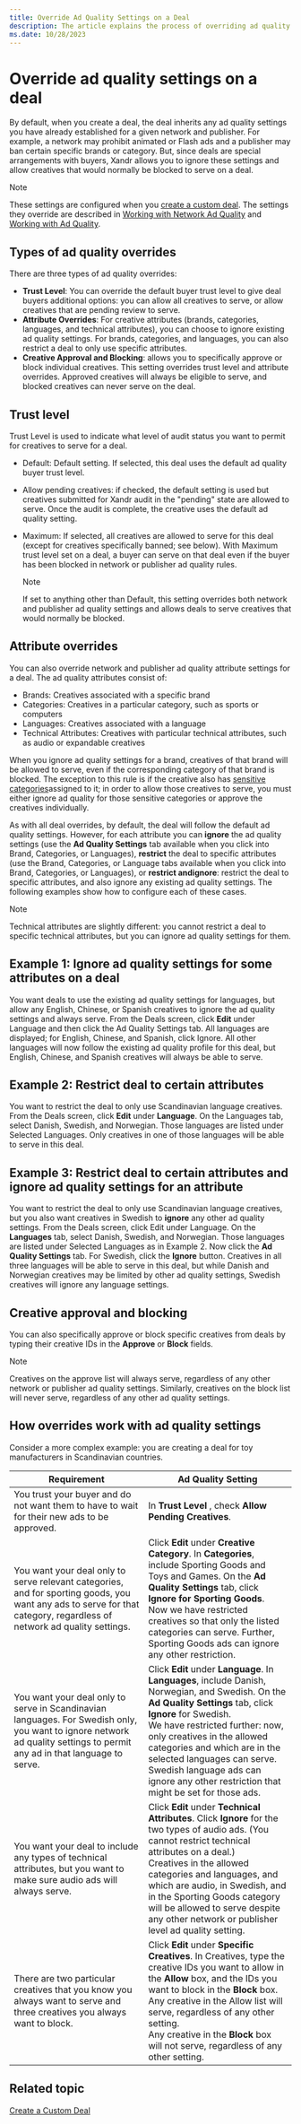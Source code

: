 ```yaml
---
title: Override Ad Quality Settings on a Deal
description: The article explains the process of overriding ad quality settings on a deal. It likely details how advertisers or publishers can adjust or customize the quality settings for ads within a specific deal.
ms.date: 10/28/2023
---
```


# Override ad quality settings on a deal

By default, when you create a deal, the deal inherits any ad quality settings you have already established for a given network and publisher.
For example, a network may prohibit animated or Flash ads and a publisher may ban certain specific brands or category. But, since deals are special arrangements with buyers, Xandr allows you to ignore these settings and allow creatives that would normally be blocked to serve on a deal.

> [!NOTE]
> These settings are configured when you [create a custom deal](create-a-custom-deal.md). The settings they override are described in [Working with Network Ad Quality](working-with-network-ad-quality.md) and [Working with Ad Quality](working-with-publisher-ad-quality.md).

## Types of ad quality overrides

There are three types of ad quality overrides:

- **Trust Level**: You can override the default buyer trust level to give deal buyers additional options: you can allow all creatives to serve, or allow creatives that are pending review to serve.
- **Attribute Overrides**: For creative attributes (brands, categories, languages, and technical attributes), you can choose to ignore existing ad quality settings. For brands, categories, and languages, you can also restrict a deal to only use specific attributes.
- **Creative Approval and Blocking**: allows you to specifically approve or block individual creatives. This setting overrides trust level and attribute overrides. Approved creatives will always be eligible to serve, and blocked creatives can never serve on the deal.

## Trust level

Trust Level is used to indicate what level of audit status you want to permit for creatives to serve for a deal.

- Default: Default setting. If selected, this deal uses the default ad quality buyer trust level.
- Allow pending creatives: if checked, the default setting is used but creatives submitted for Xandr audit in the "pending" state are allowed to serve. Once the audit is complete, the creative uses the default ad quality setting.
- Maximum: If selected, all creatives are allowed to serve for this deal (except for creatives specifically banned; see below). With Maximum trust level set on a deal, a buyer can serve on that deal even if the buyer has been blocked in network or publisher ad quality rules.

  > [!NOTE]
  > If set to anything other than Default, this setting overrides both network and publisher ad quality settings and allows deals to serve creatives that would normally be
  > blocked.

## Attribute overrides

You can also override network and publisher ad quality attribute settings for a deal. The ad quality attributes consist of:

- Brands: Creatives associated with a specific brand
- Categories: Creatives in a particular category, such as sports or computers
- Languages: Creatives associated with a language
- Technical Attributes: Creatives with particular technical attributes, such as audio or expandable creatives

When you ignore ad quality settings for a brand, creatives of that brand will be allowed to serve, even if the corresponding category of that brand is blocked. The
exception to this rule is if the creative also has [sensitive categories](self-auditing-creatives.md)assigned to it; in order to allow those creatives to
serve, you must either ignore ad quality for those sensitive categories or approve the creatives individually.

As with all deal overrides, by default, the deal will follow the default ad quality settings. However, for each attribute you can **ignore** the ad quality settings (use the **Ad Quality Settings** tab available when you click into Brand, Categories, or Languages), **restrict** the deal to specific attributes (use the Brand, Categories, or
Language tabs available when you click into Brand, Categories, or Languages), or **restrict andignore**: restrict the deal to specific attributes, and also ignore any
existing ad quality settings. The following examples show how to configure each of these cases.

> [!NOTE]
> Technical attributes are slightly different: you cannot restrict a deal to specific technical attributes, but you can ignore ad quality settings for them.

## Example 1: Ignore ad quality settings for some attributes on a deal

You want deals to use the existing ad quality settings for languages, but allow any English, Chinese, or Spanish creatives to ignore the ad quality settings and always serve. From the Deals screen, click **Edit** under Language and then click the Ad Quality Settings tab. All languages are displayed; for English, Chinese, and Spanish, click
Ignore. All other languages will now follow the existing ad quality profile for this deal, but English, Chinese, and Spanish creatives will always be able to serve.

## Example 2: Restrict deal to certain attributes

You want to restrict the deal to only use Scandinavian language creatives. From the Deals screen, click **Edit** under **Language**. On the Languages tab, select Danish, Swedish,
and Norwegian. Those languages are listed under Selected Languages. Only creatives in one of those languages will be able to serve in this deal.

## Example 3: Restrict deal to certain attributes and ignore ad quality settings for an attribute

You want to restrict the deal to only use Scandinavian language creatives, but you also want creatives in Swedish to **ignore** any other ad quality settings. From the Deals screen, click Edit under Language. On the **Languages** tab, select Danish, Swedish, and Norwegian. Those languages are listed under Selected Languages as in Example
2. Now click the **Ad Quality Settings** tab. For Swedish, click the **Ignore** button. Creatives in all three languages will be able to serve in this deal, but while Danish and Norwegian creatives may be limited by other ad quality settings, Swedish creatives will ignore any language settings.

## Creative approval and blocking

You can also specifically approve or block specific creatives from deals by typing their creative IDs in the **Approve** or **Block** fields.

> [!NOTE]
> Creatives on the approve list will always serve, regardless of any other network or publisher ad quality settings. Similarly, creatives on the block list will never
> serve, regardless of any other ad quality settings.

## How overrides work with ad quality settings

Consider a more complex example: you are creating a deal for toy manufacturers in Scandinavian countries.

| Requirement | Ad Quality Setting |
|---|---|
| You trust your buyer and do not want them to have to wait for their new ads to be approved. | In **Trust Level** , check **Allow Pending Creatives**. |
| You want your deal only to serve relevant categories, and for sporting goods, you want any ads to serve for that category, regardless of network ad quality settings. | Click **Edit** under **Creative Category**. In **Categories**, include Sporting Goods and Toys and Games. On the **Ad Quality Settings** tab, click **Ignore for Sporting Goods**.<br>Now we have restricted creatives so that only the listed categories can serve. Further, Sporting Goods ads can ignore any other restriction. |
| You want your deal only to serve in Scandinavian languages. For Swedish only, you want to ignore network ad quality settings to permit any ad in that language to serve. | Click **Edit** under **Language**. In **Languages**, include Danish, Norwegian, and Swedish. On the **Ad Quality Settings** tab, click **Ignore** for Swedish.<br>We have restricted further: now, only creatives in the allowed categories and which are in the selected languages can serve. Swedish language ads can ignore any other restriction that might be set for those ads. |
| You want your deal to include any types of technical attributes, but you want to make sure audio ads will always serve. | Click **Edit** under **Technical Attributes**. Click **Ignore** for the two types of audio ads. (You cannot restrict technical attributes on a deal.)<br>Creatives in the allowed categories and languages, and which are audio, in Swedish, and in the Sporting Goods category will be allowed to serve despite any other network or publisher level ad quality setting. |
| There are two particular creatives that you know you always want to serve and three creatives you always want to block. | Click **Edit** under **Specific Creatives**. In Creatives, type the creative IDs you want to allow in the **Allow** box, and the IDs you want to block in the **Block** box.<br>Any creative in the Allow list will serve, regardless of any other setting.<br>Any creative in the **Block** box will not serve, regardless of any other setting. |

## Related topic

[Create a Custom Deal](create-a-custom-deal.md)
